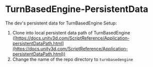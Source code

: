 # TurnBasedEngine-PersistentData
The dev's persistent data for TurnBasedEngine
Setup:
1. Clone into local persistent data path of TurnBasedEngine ([https://docs.unity3d.com/ScriptReference/Application-persistentDataPath.html](https://docs.unity3d.com/ScriptReference/Application-persistentDataPath.html))
2. Change the name of the repo directory to `turnbasedengine`
